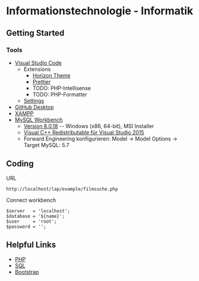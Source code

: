 # Informationstechnologie - Informatik

## Getting Started

### Tools

- [Visual Studio Code](https://code.visualstudio.com/)
  - Extensions
    - [Horizon Theme](https://marketplace.visualstudio.com/items?itemName=jolaleye.horizon-theme-vscode)
    - [Prettier](https://marketplace.visualstudio.com/items?itemName=esbenp.prettier-vscode)
    - TODO: PHP-Intellisense
    - TODO: PHP-Formatter
  - [Settings](https://github.com/Bluuax/lap/blob/master/configurations/vs-code-settings.json)
- [GitHub Desktop](https://desktop.github.com/)
- [XAMPP](https://www.apachefriends.org/de/index.html)
- [MySQL Workbench](https://www.mysql.com/products/workbench)
    - [Version 8.0.18](https://downloads.mysql.com/archives/workbench/) -- Windows (x86, 64-bit), MSI Installer
    - [Visual C++ Redistributable für Visual Studio 2015](https://www.microsoft.com/de-at/download/details.aspx?id=48145)
    - Forward Engineering konfigurieren: Model -> Model Options -> Target MySQL: 5.7

## Coding

URL
```
http://localhost/lap/example/filmsuche.php
```

Connect workbench
```
$server   = 'localhost';
$database = '${name}';
$user     = 'root';
$password = '';
```



## Helpful Links

- [PHP](https://www.w3schools.com/php/default.asp)
- [SQL](https://www.w3schools.com/sql/default.asp)
- [Bootstrap](https://www.w3schools.com/bootstrap/default.asp)
